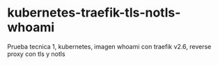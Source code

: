 # kubernetes-traefik-tls-notls-whoami
Prueba tecnica 1, kubernetes, imagen whoami con traefik v2.6, reverse proxy con tls y notls
